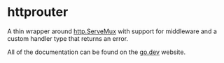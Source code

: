 # httprouter

A thin wrapper around [http.ServeMux](https://pkg.go.dev/net/http#ServeMux)
with support for middleware and a custom handler type that returns an error.

All of the documentation can be found on the [go.dev](https://pkg.go.dev/github.com/zorcal/httprouter?tab=doc) website.
